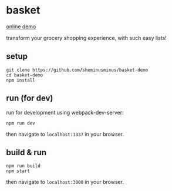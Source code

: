 # basket

[online demo](https://public-uavomxxxqi.now.sh)

transform your grocery shopping experience, with such easy lists!

## setup

```
git clone https://github.com/sheminusminus/basket-demo
cd basket-demo
npm install
```

## run (for dev)

run for development using webpack-dev-server:

```
npm run dev
```

then navigate to `localhost:1337` in your browser.

## build & run

```
npm run build
npm start
```

then navigate to `localhost:3000` in your browser.
